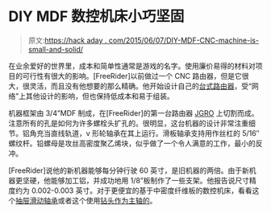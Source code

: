 # DIY MDF 数控机床小巧坚固

> 原文:[https://hack aday . com/2015/06/07/DIY-MDF-CNC-machine-is-small-and-solid/](https://hackaday.com/2015/06/07/diy-mdf-cnc-machine-is-small-and-solid/)

在业余爱好的世界里，成本和简单性通常是游戏的名字。使用廉价易得的材料对项目的可行性有很大的影响。[FreeRider]以前做过一个 CNC 路由器，但是它很大，很灵活，而且没有他想要的那么精确。他开始设计自己的[台式路由器](http://www.cnczone.com/forums/cnc-wood-router-project-log/118233-cnc-forum.html)，受“网络”上其他设计的影响，但也保持低成本和易于组装。

机器框架由 3/4”MDF 制成，在[FreeRider]的第一台路由器 [JGRO](http://www.cncroutersource.com/cnc-router-plans.html) 上切割而成。注意所有的孔是如何为许多螺栓头扩孔的。很明显，这台机器的设计非常注重细节。铝角充当直线轨道，v 形轮轴承在其上运行。滑板轴承支持用作丝杠的 5/16″螺纹杆。铅螺母是攻丝高密度聚乙烯块，似乎做了一个令人满意的工作，最小的反冲。

[FreeRider]说他的新机器能够每分钟行驶 60 英寸，是旧机器的两倍。由于新机器更坚硬，他能够加工铝，并成功地用 1/8”板制作了一些支架。他报告说尺寸精度约为 0.002-0.003 英寸。对于更便宜的基于中密度纤维板的数控机床，看看这个[抽屉滑动轴承](http://hackaday.com/2011/11/11/150-cnc-mill-is-a-tad-slow-but-very-solid/)或者这个使用[钻头作为主轴的](http://hackaday.com/2009/12/29/cnc-project-roundup/)。